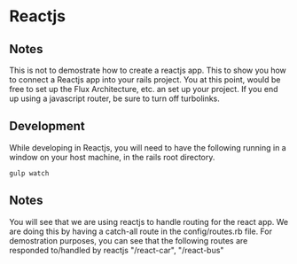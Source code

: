 Reactjs
=========
Notes
------------
This is not to demostrate how to create a reactjs app. This to show you how to connect a Reactjs app into your rails project. You at this point, would be free to set up the Flux Architecture, etc. an set up your project. If you end up using a javascript router, be sure to turn off turbolinks.

Development
------------
While developing in Reactjs, you will need to have the following running in a window on your host machine, in the rails root directory.
```
gulp watch
```

Notes
-------------
You will see that we are using reactjs to handle routing for the react app. We are doing this by having a catch-all route in the config/routes.rb file. For demostration purposes, you can see that the following routes are responded to/handled by reactjs "/react-car", "/react-bus"
